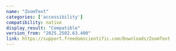 ```yaml
---
name: "ZoomText"
categories: ['accessibility']
compatibility: native
display_result: "Compatible"
version_from: "2025.2502.63.400"
link: https://support.freedomscientific.com/Downloads/ZoomText
---
```

